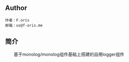 ## Author

    作者：F.oris
    邮箱：us@f-oris.me

## 简介

&emsp;&emsp;基于monolog/monolog组件基础上搭建的自用logger组件